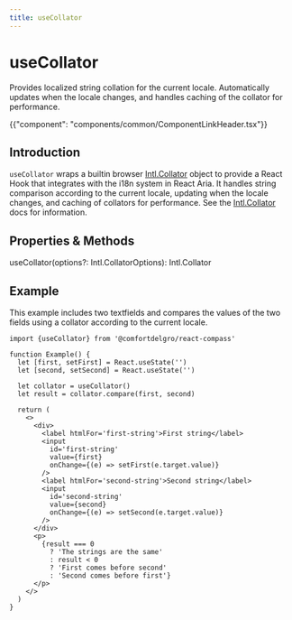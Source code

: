 ```yaml
---
title: useCollator
---
```


# useCollator

<p class="description">Provides localized string collation for the current locale. Automatically updates when the locale changes, and handles caching of the collator for performance.</p>

{{"component": "components/common/ComponentLinkHeader.tsx"}}

## Introduction

`useCollator` wraps a builtin browser [Intl.Collator](https://developer.mozilla.org/en-US/docs/Web/JavaScript/Reference/Global_Objects/Intl/Collator)
object to provide a React Hook that integrates with the i18n system in React Aria. It handles string comparison according to the current locale,
updating when the locale changes, and caching of collators for performance. See the
[Intl.Collator](https://developer.mozilla.org/en-US/docs/Web/JavaScript/Reference/Global_Objects/Intl/Collator) docs for
information.

## Properties & Methods

useCollator(options?: Intl.CollatorOptions): Intl.Collator

## Example

This example includes two textfields and compares the values of the two fields using a collator according to the current locale.

```tsx example
import {useCollator} from '@comfortdelgro/react-compass'

function Example() {
  let [first, setFirst] = React.useState('')
  let [second, setSecond] = React.useState('')

  let collator = useCollator()
  let result = collator.compare(first, second)

  return (
    <>
      <div>
        <label htmlFor='first-string'>First string</label>
        <input
          id='first-string'
          value={first}
          onChange={(e) => setFirst(e.target.value)}
        />
        <label htmlFor='second-string'>Second string</label>
        <input
          id='second-string'
          value={second}
          onChange={(e) => setSecond(e.target.value)}
        />
      </div>
      <p>
        {result === 0
          ? 'The strings are the same'
          : result < 0
          ? 'First comes before second'
          : 'Second comes before first'}
      </p>
    </>
  )
}
```
